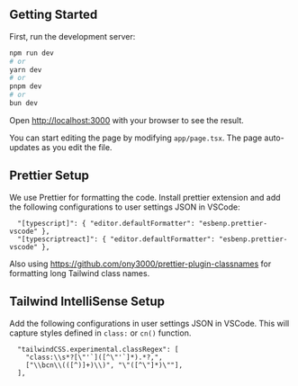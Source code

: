 ## Getting Started

First, run the development server:

```bash
npm run dev
# or
yarn dev
# or
pnpm dev
# or
bun dev
```

Open [http://localhost:3000](http://localhost:3000) with your browser to see the result.

You can start editing the page by modifying `app/page.tsx`. The page auto-updates as you edit the file.

## Prettier Setup

We use Prettier for formatting the code. Install prettier extension and add the following configurations to user settings JSON in VSCode:

```
  "[typescript]": { "editor.defaultFormatter": "esbenp.prettier-vscode" },
  "[typescriptreact]": { "editor.defaultFormatter": "esbenp.prettier-vscode" },
```

Also using https://github.com/ony3000/prettier-plugin-classnames for formatting long Tailwind class names.

## Tailwind IntelliSense Setup

Add the following configurations in user settings JSON in VSCode.
This will capture styles defined in `class:` or `cn()` function.

```
  "tailwindCSS.experimental.classRegex": [
    "class:\\s*?[\"'`]([^\"'`]*).*?,",
    ["\\bcn\\(([^)]+)\\)", "\"([^\"]*)\""],
  ],
```
